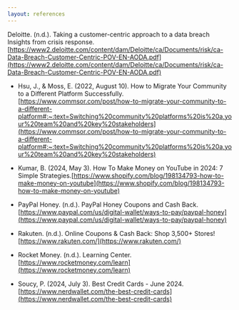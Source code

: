 ```yaml
---
layout: references
---
```


Deloitte. (n.d.). Taking a customer-centric approach to a data breach Insights from crisis response.
&nbsp;&nbsp;&nbsp;&nbsp; [https://www2.deloitte.com/content/dam/Deloitte/ca/Documents/risk/ca-Data-Breach-Customer-Centric-POV-EN-AODA.pdf](https://www2.deloitte.com/content/dam/Deloitte/ca/Documents/risk/ca-Data-Breach-Customer-Centric-POV-EN-AODA.pdf)

- Hsu, J., & Moss, E. (2022, August 10). How to Migrate Your Community to a Different Platform Successfully. [https://www.commsor.com/post/how-to-migrate-your-community-to-a-different-platform#:~:text=Switching%20community%20platforms%20is%20a,your%20team%20and%20key%20stakeholders](https://www.commsor.com/post/how-to-migrate-your-community-to-a-different-platform#:~:text=Switching%20community%20platforms%20is%20a,your%20team%20and%20key%20stakeholders)

- Kumar, B. (2024, May 3). How To Make Money on YouTube in 2024: 7 Simple Strategies.[https://www.shopify.com/blog/198134793-how-to-make-money-on-youtube](https://www.shopify.com/blog/198134793-how-to-make-money-on-youtube)

- PayPal Honey. (n.d.). PayPal Honey Coupons and Cash Back. [https://www.paypal.com/us/digital-wallet/ways-to-pay/paypal-honey](https://www.paypal.com/us/digital-wallet/ways-to-pay/paypal-honey)

- Rakuten. (n.d.). Online Coupons & Cash Back: Shop 3,500+ Stores! [https://www.rakuten.com/](https://www.rakuten.com/)

- Rocket Money. (n.d.). Learning Center. [https://www.rocketmoney.com/learn](https://www.rocketmoney.com/learn)

- Soucy, P. (2024, July 3). Best Credit Cards - June 2024. [https://www.nerdwallet.com/the-best-credit-cards](https://www.nerdwallet.com/the-best-credit-cards)
